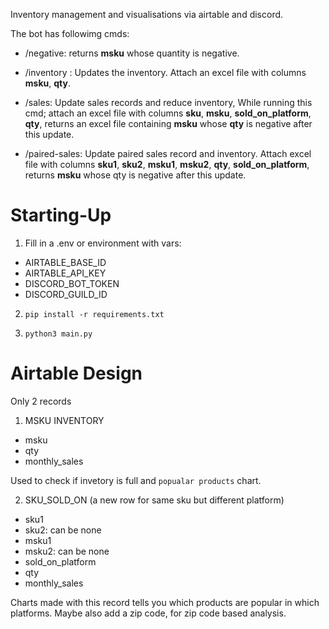Inventory management and visualisations via airtable and discord. 

The bot has followimg cmds:

- /negative: returns **msku** whose quantity is negative.

- /inventory : Updates the inventory. Attach an excel file with columns **msku**, **qty**.

- /sales: Update sales records and reduce inventory, While running this cmd;  attach an excel file with  columns **sku**, **msku**, **sold_on_platform**, **qty**, returns an excel file containing **msku** whose **qty** is negative after this update.

- /paired-sales: Update paired sales record and inventory. Attach excel file with columns **sku1**, **sku2**, **msku1**, **msku2**, **qty**, **sold_on_platform**, returns **msku** whose qty is negative after this update.

# Starting-Up

1. Fill in a .env or environment with vars:
  - AIRTABLE_BASE_ID
  - AIRTABLE_API_KEY
  - DISCORD_BOT_TOKEN
  - DISCORD_GUILD_ID

2. `pip install -r requirements.txt`

3. `python3 main.py`

# Airtable Design

Only 2 records

1.  MSKU INVENTORY
  - msku
  - qty 
  - monthly_sales

Used to check if invetory is full and `popualar products` chart.

2. SKU_SOLD_ON (a new row for same sku but different platform)
  - sku1
  - sku2: can be none
  - msku1
  - msku2: can be none
  - sold_on_platform
  - qty
  - monthly_sales

Charts made with this record tells you which products are popular in which platforms. Maybe also add a zip code, for zip code based analysis.

